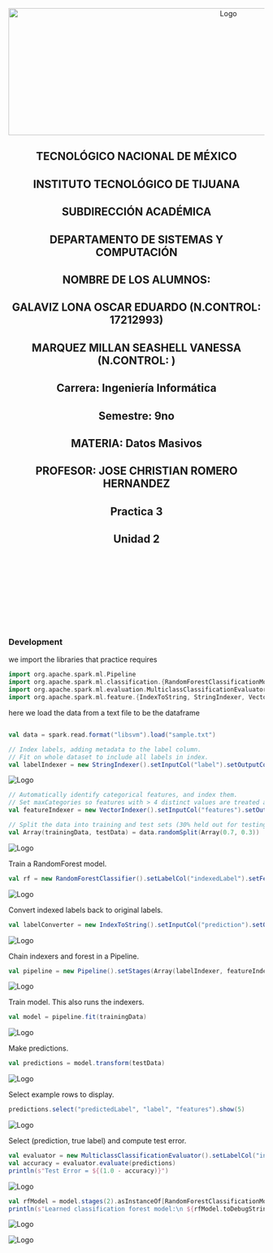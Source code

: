 <p align="center">
    <img alt="Logo" src="https://www.tijuana.tecnm.mx/wp-content/uploads/2021/08/liston-de-logos-oficiales-educacion-tecnm-FEB-2021.jpg" width=850 height=250>
</p>

<H2><p align="Center">TECNOLÓGICO NACIONAL DE MÉXICO</p></H2>

<H2><p align="Center">INSTITUTO TECNOLÓGICO DE TIJUANA</p></H2>

<H2><p align="Center">SUBDIRECCIÓN ACADÉMICA</p></H2>

<H2><p align="Center">DEPARTAMENTO DE SISTEMAS Y COMPUTACIÓN</p></H2>

<H2><p align="Center">NOMBRE DE LOS ALUMNOS: </p></H2>

<H2><p align="Center">GALAVIZ LONA OSCAR EDUARDO (N.CONTROL: 17212993)</p></H2>

<H2><p align="Center">MARQUEZ MILLAN SEASHELL VANESSA (N.CONTROL: ) </p></H2>

<H2><p align="Center">Carrera: Ingeniería Informática</p></H2>

<H2><p align="Center">Semestre: 9no </p></H2>

<H2><p align="Center">MATERIA: Datos Masivos</p></H2>

<H2><p align="Center">PROFESOR: JOSE CHRISTIAN ROMERO HERNANDEZ</p></H2>

<H2><p align="Center">Practica 3</p></H2>

<H2><p align="Center">Unidad 2</p></H2>

<br>
<br>
<br>
<br>
<br>
<br>
<br>
<br>

### Development
we import the libraries that practice requires

```scala
import org.apache.spark.ml.Pipeline
import org.apache.spark.ml.classification.{RandomForestClassificationModel, RandomForestClassifier}
import org.apache.spark.ml.evaluation.MulticlassClassificationEvaluator
import org.apache.spark.ml.feature.{IndexToString, StringIndexer, VectorIndexer}
```
here we load the data from a text file to be the dataframe

```scala

val data = spark.read.format("libsvm").load("sample.txt")

// Index labels, adding metadata to the label column.
// Fit on whole dataset to include all labels in index.
val labelIndexer = new StringIndexer().setInputCol("label").setOutputCol("indexedLabel").fit(data)
```
<p>
<img alt="Logo" src="./../Media/practice3-1.PNG" >
</p>

```scala
// Automatically identify categorical features, and index them.
// Set maxCategories so features with > 4 distinct values are treated as continuous.
val featureIndexer = new VectorIndexer().setInputCol("features").setOutputCol("indexedFeatures").setMaxCategories(4).fit(data)

// Split the data into training and test sets (30% held out for testing).
val Array(trainingData, testData) = data.randomSplit(Array(0.7, 0.3))

```
<p>
<img alt="Logo" src="./../Media/practice3-2.PNG" >
</p>


Train a RandomForest model.

```scala
val rf = new RandomForestClassifier().setLabelCol("indexedLabel").setFeaturesCol("indexedFeatures").setNumTrees(10)
```
<p>
<img alt="Logo" src="./../Media/practice3-3.PNG" >
</p>

Convert indexed labels back to original labels.

```scala
val labelConverter = new IndexToString().setInputCol("prediction").setOutputCol("predictedLabel").setLabels(labelIndexer.labels)
```
<p>
<img alt="Logo" src="./../Media/practice3-4.PNG" >
</p>

Chain indexers and forest in a Pipeline.

```scala
val pipeline = new Pipeline().setStages(Array(labelIndexer, featureIndexer, rf, labelConverter))
```
<p>
<img alt="Logo" src="./../Media/practice3-5.PNG" >
</p>

Train model. This also runs the indexers.

```scala
val model = pipeline.fit(trainingData)
```
<p>
<img alt="Logo" src="./../Media/practice3-6.PNG" >
</p>

Make predictions.

```scala
val predictions = model.transform(testData)
```
<p>
<img alt="Logo" src="./../Media/practice3-7.PNG" >
</p>

Select example rows to display.

```scala
predictions.select("predictedLabel", "label", "features").show(5)
```
<p>
<img alt="Logo" src="./../Media/practice3-8.PNG" >
</p>

Select (prediction, true label) and compute test error.

```scala
val evaluator = new MulticlassClassificationEvaluator().setLabelCol("indexedLabel").setPredictionCol("prediction").setMetricName("accuracy")
val accuracy = evaluator.evaluate(predictions)
println(s"Test Error = ${(1.0 - accuracy)}")
```
<p>
<img alt="Logo" src="./../Media/practice3-9.PNG" >
</p>


```scala
val rfModel = model.stages(2).asInstanceOf[RandomForestClassificationModel]
println(s"Learned classification forest model:\n ${rfModel.toDebugString}")
```
<p>
<img alt="Logo" src="./../Media/practice3-10.PNG" >
</p>
<p>
<img alt="Logo" src="./../Media/practice3-11.PNG" >
</p>
